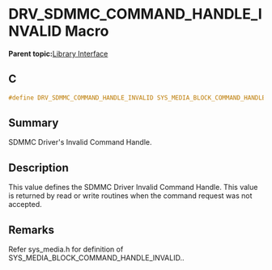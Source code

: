 # DRV\_SDMMC\_COMMAND\_HANDLE\_INVALID Macro

**Parent topic:**[Library Interface](GUID-D15D1321-065D-4EA7-A00C-D277A8A66F8D.md)

## C

```c
#define DRV_SDMMC_COMMAND_HANDLE_INVALID SYS_MEDIA_BLOCK_COMMAND_HANDLE_INVALID

```

## Summary

SDMMC Driver's Invalid Command Handle.

## Description

This value defines the SDMMC Driver Invalid Command Handle. This value<br />is returned by read or write routines when the command request was not<br />accepted.

## Remarks

Refer sys\_media.h for definition of SYS\_MEDIA\_BLOCK\_COMMAND\_HANDLE\_INVALID..

